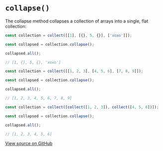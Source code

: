 # `collapse()`

The collapse method collapses a collection of arrays into a single, flat collection:

```js
const collection = collect([[1], [{}, 5, {}], ['xoxo']]);

const collapsed = collection.collapse();

collapsed.all();

// [1, {}, 5, {}, 'xoxo']
```

```js
const collection = collect([[1, 2, 3], [4, 5, 6], [7, 8, 9]]);

const collapsed = collection.collapse();

collapsed.all();

// [1, 2, 3, 4, 5, 6, 7, 8, 9]
```

```js
const collection = collect([collect([1, 2, 3]), collect([4, 5, 6])]);

const collapsed = collection.collapse();

collapsed.all();

// [1, 2, 3, 4, 5, 6]
```

[View source on GitHub](https://github.com/ecrmnn/collect.js/blob/master/src/methods/collapse.js)